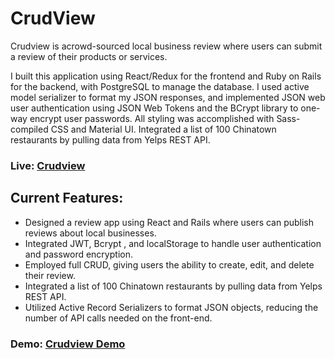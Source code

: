 # CrudView



Crudview is acrowd-sourced local business review where users can submit a review of their products or services.

I built this application using React/Redux for the frontend and Ruby on Rails for the backend, with PostgreSQL to manage the database. I used active model serializer to format my JSON responses, and implemented JSON web user authentication using JSON Web Tokens and the BCrypt library to one-way encrypt user passwords. All styling was accomplished with Sass-compiled CSS and Material UI. Integrated a list of 100 Chinatown restaurants by pulling data from Yelps REST API.


### Live: [Crudview](https://crudview.herokuapp.com/)





## Current Features:
* Designed a review app using React and Rails where users can publish reviews about local businesses.
* Integrated JWT, Bcrypt , and localStorage to handle user authentication and password encryption.
* Employed full CRUD, giving users the ability to create, edit, and delete their review.
* Integrated a list of 100 Chinatown restaurants by pulling data from Yelps REST API.
* Utilized Active Record Serializers to format JSON objects, reducing the number of API calls needed on the front-end.




### Demo: [Crudview Demo](https://www.youtube.com/watch?v=p1oKEfkNmiI&feature=youtu.be)

